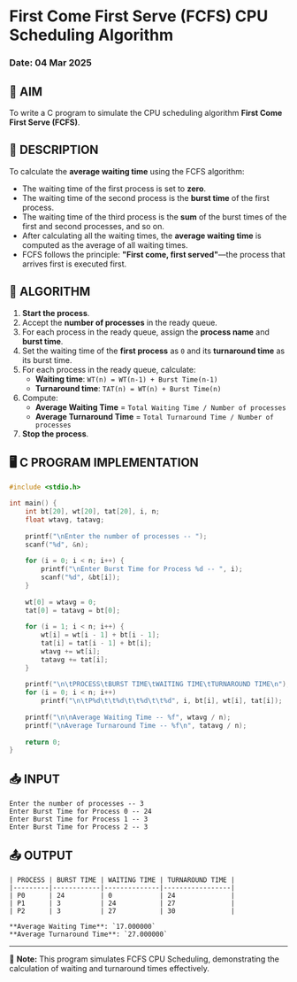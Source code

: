 # First Come First Serve (FCFS) CPU Scheduling Algorithm

### Date: 04 Mar 2025

## 🎯 AIM
To write a C program to simulate the CPU scheduling algorithm **First Come First Serve (FCFS)**.

## 📜 DESCRIPTION
To calculate the **average waiting time** using the FCFS algorithm:
- The waiting time of the first process is set to **zero**.
- The waiting time of the second process is the **burst time** of the first process.
- The waiting time of the third process is the **sum** of the burst times of the first and second processes, and so on.
- After calculating all the waiting times, the **average waiting time** is computed as the average of all waiting times.
- FCFS follows the principle: **"First come, first served"**—the process that arrives first is executed first.

## 📌 ALGORITHM
1. **Start the process**.
2. Accept the **number of processes** in the ready queue.
3. For each process in the ready queue, assign the **process name** and **burst time**.
4. Set the waiting time of the **first process** as `0` and its **turnaround time** as its burst time.
5. For each process in the ready queue, calculate:
   - **Waiting time**: `WT(n) = WT(n-1) + Burst Time(n-1)`
   - **Turnaround time**: `TAT(n) = WT(n) + Burst Time(n)`
6. Compute:
   - **Average Waiting Time** = `Total Waiting Time / Number of processes`
   - **Average Turnaround Time** = `Total Turnaround Time / Number of processes`
7. **Stop the process**.

## 🖥️ C PROGRAM IMPLEMENTATION
```c
#include <stdio.h>

int main() {
    int bt[20], wt[20], tat[20], i, n;
    float wtavg, tatavg;
    
    printf("\nEnter the number of processes -- ");
    scanf("%d", &n);
    
    for (i = 0; i < n; i++) {
        printf("\nEnter Burst Time for Process %d -- ", i);
        scanf("%d", &bt[i]);
    }
    
    wt[0] = wtavg = 0;
    tat[0] = tatavg = bt[0];
    
    for (i = 1; i < n; i++) {
        wt[i] = wt[i - 1] + bt[i - 1];
        tat[i] = tat[i - 1] + bt[i];
        wtavg += wt[i];
        tatavg += tat[i];
    }
    
    printf("\n\tPROCESS\tBURST TIME\tWAITING TIME\tTURNAROUND TIME\n");
    for (i = 0; i < n; i++)
        printf("\n\tP%d\t\t%d\t\t%d\t\t%d", i, bt[i], wt[i], tat[i]);
    
    printf("\n\nAverage Waiting Time -- %f", wtavg / n);
    printf("\nAverage Turnaround Time -- %f\n", tatavg / n);
    
    return 0;
}
```

## 📥 INPUT
```
Enter the number of processes -- 3
Enter Burst Time for Process 0 -- 24
Enter Burst Time for Process 1 -- 3
Enter Burst Time for Process 2 -- 3
```

## 📤 OUTPUT
```
| PROCESS | BURST TIME | WAITING TIME | TURNAROUND TIME |
|---------|------------|--------------|-----------------|
| P0      | 24         | 0            | 24              |
| P1      | 3          | 24           | 27              |
| P2      | 3          | 27           | 30              |

**Average Waiting Time**: `17.000000`
**Average Turnaround Time**: `27.000000`
```
---
📌 **Note:** This program simulates FCFS CPU Scheduling, demonstrating the calculation of waiting and turnaround times effectively.
